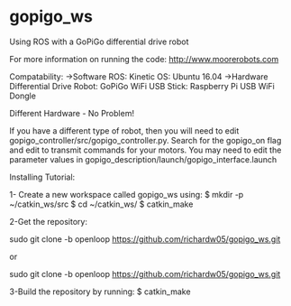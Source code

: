 # gopigo_ws

Using ROS with a GoPiGo differential drive robot

For more information on running the code:
http://www.moorerobots.com

Compatability: 
->Software
   ROS: Kinetic
   OS: Ubuntu 16.04
->Hardware
   Differential Drive Robot: GoPiGo
   WiFi USB Stick: Raspberry Pi USB WiFi Dongle


Different Hardware - No Problem!

If you have a different type of robot, then you will need to edit gopigo_controller/src/gopigo_controller.py. Search for the gopigo_on flag and edit to transmit commands for your motors. You may need to edit the parameter values in gopigo_description/launch/gopigo_interface.launch

Installing Tutorial:

1- Create a new workspace called gopigo_ws using:
$ mkdir -p ~/catkin_ws/src
$ cd ~/catkin_ws/
$ catkin_make

2-Get the repository:

sudo git clone -b openloop https://github.com/richardw05/gopigo_ws.git

or

sudo git clone -b openloop https://github.com/richardw05/gopigo_ws.git

3-Build the repository by running:
$ catkin_make
